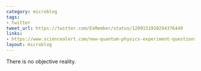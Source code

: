 ```yaml
---
category: microblog
tags:
- twitter
tweet_url: https://twitter.com/ExMember/status/1209151910294376449
links:
- https://www.sciencealert.com/new-quantum-physics-experiment-questions-the-existence-of-objective-reality
layout: microblog
---
```

There is no objective reality.
